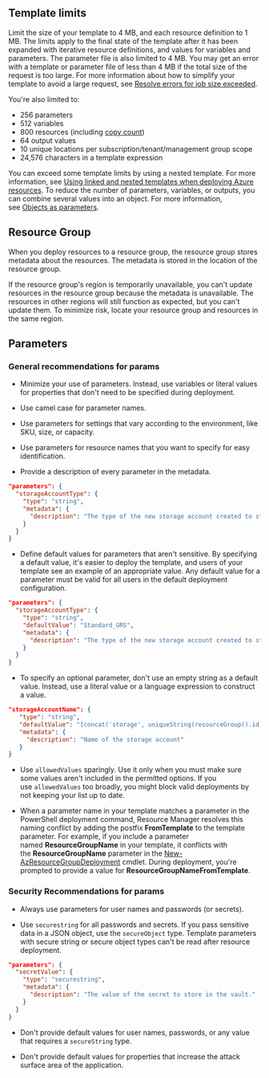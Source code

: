 ## Template limits

Limit the size of your template to 4 MB, and each resource definition to 1 MB. The limits apply to the final state of the template after it has been expanded with iterative resource definitions, and values for variables and parameters. The parameter file is also limited to 4 MB. You may get an error with a template or parameter file of less than 4 MB if the total size of the request is too large. For more information about how to simplify your template to avoid a large request, see [Resolve errors for job size exceeded](https://learn.microsoft.com/en-us/azure/azure-resource-manager/templates/error-job-size-exceeded).

You're also limited to:
- 256 parameters
- 512 variables
- 800 resources (including [copy count](https://learn.microsoft.com/en-us/azure/azure-resource-manager/templates/copy-resources))
- 64 output values
- 10 unique locations per subscription/tenant/management group scope
- 24,576 characters in a template expression

You can exceed some template limits by using a nested template. For more information, see [Using linked and nested templates when deploying Azure resources](https://learn.microsoft.com/en-us/azure/azure-resource-manager/templates/linked-templates). To reduce the number of parameters, variables, or outputs, you can combine several values into an object. For more information, see [Objects as parameters](https://learn.microsoft.com/en-us/azure/architecture/guide/azure-resource-manager/advanced-templates/objects-as-parameters).

## Resource Group

When you deploy resources to a resource group, the resource group stores metadata about the resources. The metadata is stored in the location of the resource group.

If the resource group's region is temporarily unavailable, you can't update resources in the resource group because the metadata is unavailable. The resources in other regions will still function as expected, but you can't update them. To minimize risk, locate your resource group and resources in the same region.

## Parameters

### General recommendations for params

- Minimize your use of parameters. Instead, use variables or literal values for properties that don't need to be specified during deployment.
    
- Use camel case for parameter names.
    
- Use parameters for settings that vary according to the environment, like SKU, size, or capacity.
    
- Use parameters for resource names that you want to specify for easy identification.
    
- Provide a description of every parameter in the metadata.

```JSON
"parameters": {
  "storageAccountType": {
    "type": "string",
    "metadata": {
      "description": "The type of the new storage account created to store the VM disks."
    }
  }
}
```

* Define default values for parameters that aren't sensitive. By specifying a default value, it's easier to deploy the template, and users of your template see an example of an appropriate value. Any default value for a parameter must be valid for all users in the default deployment configuration.

```JSON
"parameters": {
  "storageAccountType": {
    "type": "string",
    "defaultValue": "Standard_GRS",
    "metadata": {
      "description": "The type of the new storage account created to store the VM disks."
    }
  }
}
```

* To specify an optional parameter, don't use an empty string as a default value. Instead, use a literal value or a language expression to construct a value.

```JSON
"storageAccountName": {
   "type": "string",
   "defaultValue": "[concat('storage', uniqueString(resourceGroup().id))]",
   "metadata": {
     "description": "Name of the storage account"
   }
}
```

- Use `allowedValues` sparingly. Use it only when you must make sure some values aren't included in the permitted options. If you use `allowedValues` too broadly, you might block valid deployments by not keeping your list up to date.
    
- When a parameter name in your template matches a parameter in the PowerShell deployment command, Resource Manager resolves this naming conflict by adding the postfix **FromTemplate** to the template parameter. For example, if you include a parameter named **ResourceGroupName** in your template, it conflicts with the **ResourceGroupName** parameter in the [New-AzResourceGroupDeployment](https://learn.microsoft.com/en-us/powershell/module/az.resources/new-azresourcegroupdeployment) cmdlet. During deployment, you're prompted to provide a value for **ResourceGroupNameFromTemplate**.

### Security Recommendations for params

- Always use parameters for user names and passwords (or secrets).
    
- Use `securestring` for all passwords and secrets. If you pass sensitive data in a JSON object, use the `secureObject` type. Template parameters with secure string or secure object types can't be read after resource deployment.

```JSON
"parameters": {
  "secretValue": {
    "type": "securestring",
    "metadata": {
      "description": "The value of the secret to store in the vault."
    }
  }
}
```

- Don't provide default values for user names, passwords, or any value that requires a `secureString` type.
    
- Don't provide default values for properties that increase the attack surface area of the application.